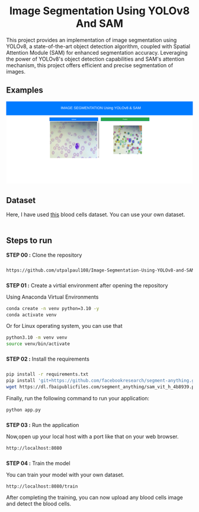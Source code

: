 
# <div align='center'>Image Segmentation Using YOLOv8 And SAM</div>

This project provides an implementation of image segmentation using YOLOv8, a state-of-the-art object detection algorithm, coupled with Spatial Attention Module (SAM) for enhanced segmentation accuracy. Leveraging the power of YOLOv8's object detection capabilities and SAM's attention mechanism, this project offers efficient and precise segmentation of images. 


## Examples

<img src="examples/example_01.png">



## Dataset

Here, I have used [this](https://universe.roboflow.com/motherson-hmdiff/tej_priid_2) blood cells dataset. You can use your own dataset.



## <div style="padding-top: 20px"> Steps to run </div>

<div style="padding-bottom:10px"><b>STEP 00 :</b> Clone the repository</div>

```bash
https://github.com/utpalpaul108/Image-Segmentation-Using-YOLOv8-and-SAM
```
<div style="padding-top:10px"><b>STEP 01 :</b> Create a virtial environment after opening the repository</div>

Using Anaconda Virtual Environments

```bash
conda create -n venv python=3.10 -y
conda activate venv
```
Or for Linux operating system, you can use that

```bash
python3.10 -m venv venv
source venv/bin/activate
```

<div style="padding-top:10px; padding-bottom:10px"><b>STEP 02 :</b> Install the requirements</div>

```bash
pip install -r requirements.txt
pip install 'git+https://github.com/facebookresearch/segment-anything.git'
wget https://dl.fbaipublicfiles.com/segment_anything/sam_vit_h_4b8939.pth

```

Finally, run the following command to run your application:
```bash
python app.py
```

<div style="padding-top:10px"><b>STEP 03 :</b> Run the application</div>

Now,open up your local host with a port like that on your web browser.
```bash
http://localhost:8080
```
<div style="padding-top:10px"><b>STEP 04 :</b> Train the model</div>

You can train your model with your own dataset.
```bash
http://localhost:8080/train
```
After completing the training, you can now upload any blood cells image and detect the blood cells.


